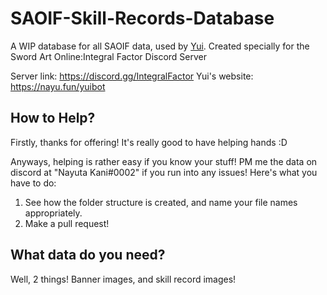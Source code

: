 # SAOIF-Skill-Records-Database

A WIP database for all SAOIF data, used by [Yui](https://nayu.fun/yuibot). Created specially for the Sword Art Online:Integral Factor Discord Server

Server link: https://discord.gg/IntegralFactor
Yui's website: https://nayu.fun/yuibot

## How to Help?

Firstly, thanks for offering! It's really good to have helping hands :D

Anyways, helping is rather easy if you know your stuff! PM me the data on discord at "Nayuta Kani#0002" if you run into any issues! Here's what you have to do:
1) See how the folder structure is created, and name your file names appropriately.
2) Make a pull request!

## What data do you need?

Well, 2 things! Banner images, and skill record images!

